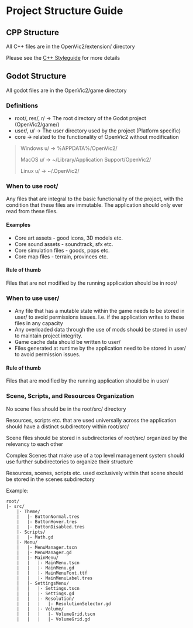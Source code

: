 # Project Structure Guide

## CPP Structure

All C++ files are in the OpenVic2/extension/ directory

Please see the [C++ Styleguide](./styleguide-cpp.md) for more details

## Godot Structure

All godot files are in the OpenVic2/game directory

### Definitions

* root/, res/, r/ -> The root directory of the Godot project (OpenVic2/game/)
* user/, u/ -> The user directory used by the project (Platform specific)
* core -> related to the functionality of OpenVic2 without modification

> Windows u/ -> %APPDATA%/OpenVic2/
>
> MacOS u/ -> ~/Library/Application Support/OpenVic2/
>
> Linux u/ -> ~/.OpenVic2/

### When to use root/

Any files that are integral to the basic functionality of the project, with the condition
that these files are immutable. The application should only ever read from these files.

#### Examples

* Core art assets - good icons, 3D models etc.
* Core sound assets - soundtrack, sfx etc.
* Core simulation files - goods, pops etc.
* Core map files - terrain, provinces etc.

#### Rule of thumb

Files that are not modified by the running application should be in root/

### When to use user/

* Any file that has a mutable state within the game needs to be stored in user/ to avoid
permissions issues. I.e. if the application writes to these files in any capacity
* Any overloaded data through the use of mods should be stored in user/ to maintain project integrity.
* Game cache data should be written to user/
* Files generated at runtime by the application need to be stored in user/ to avoid permission issues.

#### Rule of thumb

Files that are modified by the running application should be in user/

### Scene, Scripts, and Resources Organization

No scene files should be in the root/src/ directory

Resources, scripts etc. that are used universally across the application should have a distinct subdirectory
within root/src/

Scene files should be stored in subdirectories of root/src/ organized by the relevancy to each other

Complex Scenes that make use of a top level management system should use further subdirectories
to organize their structure

Resources, scenes, scripts etc. used exclusively within that scene should be stored in the scenes subdirectory

Example:
```
root/
|- src/
    |- Theme/
    |   |- ButtonNormal.tres
    |   |- ButtonHover.tres
    |   |- ButtonDisabled.tres
    |- Scripts/
    |   |- Math.gd
    |- Menu/
    |   |- MenuManager.tscn
    |   |- MenuManager.gd
    |   |- MainMenu/
    |   |   |- MainMenu.tscn
    |   |   |- MainMenu.gd
    |   |   |- MainMenuFont.ttf
    |   |   |- MainMenuLabel.tres
    |   |- SettingsMenu/
    |   |   |- Settings.tscn
    |   |   |- Settings.gd
    |   |   |- Resolution/
    |   |   |   |- ResolutionSelector.gd
    |   |   |- Volume/
    |   |   |   |- VolumeGrid.tscn
    |   |   |   |- VolumeGrid.gd
```
